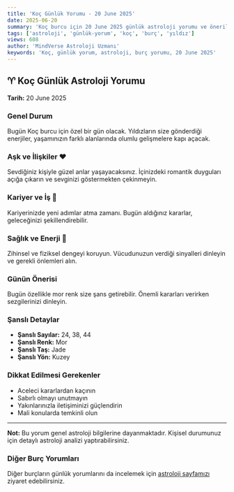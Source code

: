 ```yaml
---
title: 'Koç Günlük Yorumu - 20 June 2025'
date: 2025-06-20
summary: 'Koç burcu için 20 June 2025 günlük astroloji yorumu ve önerileri.'
tags: ['astroloji', 'günlük-yorum', 'koç', 'burç', 'yıldız']
views: 608
author: 'MindVerse Astroloji Uzmanı'
keywords: 'Koç, günlük yorum, astroloji, burç yorumu, 20 June 2025'
---
```


## ♈ Koç Günlük Astroloji Yorumu

**Tarih:** 20 June 2025

### Genel Durum

Bugün Koç burcu için özel bir gün olacak. Yıldızların size gönderdiği enerjiler, yaşamınızın farklı alanlarında olumlu gelişmelere kapı açacak.

### Aşk ve İlişkiler ❤️

Sevdiğiniz kişiyle güzel anlar yaşayacaksınız. İçinizdeki romantik duyguları açığa çıkarın ve sevginizi göstermekten çekinmeyin.

### Kariyer ve İş 💼

Kariyerinizde yeni adımlar atma zamanı. Bugün aldığınız kararlar, geleceğinizi şekillendirebilir.

### Sağlık ve Enerji 🌟

Zihinsel ve fiziksel dengeyi koruyun. Vücudunuzun verdiği sinyalleri dinleyin ve gerekli önlemleri alın.

### Günün Önerisi

Bugün özellikle mor renk size şans getirebilir. Önemli kararları verirken sezgilerinizi dinleyin.

### Şanslı Detaylar

- **Şanslı Sayılar:** 24, 38, 44
- **Şanslı Renk:** Mor
- **Şanslı Taş:** Jade
- **Şanslı Yön:** Kuzey

### Dikkat Edilmesi Gerekenler

- Aceleci kararlardan kaçının
- Sabırlı olmayı unutmayın
- Yakınlarınızla iletişiminizi güçlendirin
- Mali konularda temkinli olun

---

**Not:** Bu yorum genel astroloji bilgilerine dayanmaktadır. Kişisel durumunuz için detaylı astroloji analizi yaptırabilirsiniz.

### Diğer Burç Yorumları

Diğer burçların günlük yorumlarını da incelemek için [astroloji sayfamızı](/astrology) ziyaret edebilirsiniz.
